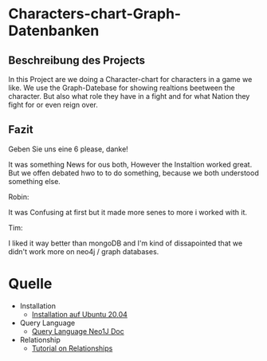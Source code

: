 # Characters-chart-Graph-Datenbanken

## Beschreibung des Projects

In this Project are we doing a Character-chart for characters in a game we like. We use the Graph-Datebase for showing realtions beetween the character. But also what role they have in a fight and for what Nation they fight for or even reign over.

## Fazit

Geben Sie uns eine 6 please, danke!

It was something News for ous both, However the Instaltion worked great. But we offen debated hwo to to do something, because we both understood something else.

Robin:

It was Confusing at first but it made more senes to more i worked with it.

Tim:

I liked it way better than mongoDB and I'm kind of dissapointed that we didn't work more on neo4j / graph databases.


# Quelle

* Installation
  * [Installation auf Ubuntu 20.04](https://www.digitalocean.com/community/tutorials/how-to-install-and-configure-neo4j-on-ubuntu-20-04)
* Query Language
  * [Query Language Neo1J Doc](https://neo4j.com/developer/cypher/)
* Relationship
  * [Tutorial on Relationships](https://www.tutorialspoint.com/neo4j/neo4j_cql_creating_relationship.htm)
